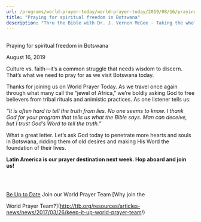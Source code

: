 ```yaml
---
url: /programs/world-prayer-today/world-prayer-today/2019/08/16/praying-for-spiritual-freedom-in-botswana
title: "Praying for spiritual freedom in Botswana"
description: "Thru the Bible with Dr. J. Vernon McGee - Taking the whole Word to the whole world"
---
```







## 
 Praying for spiritual freedom in Botswana


August 16, 2019




Culture vs. faith—it’s a common struggle that needs wisdom to discern. That’s what we need to pray for as we visit Botswana today.


Thanks for joining us on World Prayer Today. As we travel once again through what many call the “jewel of Africa,” we’re boldly asking God to free believers from tribal rituals and animistic practices. As one listener tells us:


*“It is often hard to tell the truth from lies. No one seems to know. I thank God for your program that tells us what the Bible says. Man can deceive, but I trust God’s Word to tell the truth.”*


What a great letter. Let’s ask God today to penetrate more hearts and souls in Botswana, ridding them of old desires and making His Word the foundation of their lives.


**Latin America is our prayer destination next week. Hop aboard and join us!**


 







## 




[Be Up to Date](http://feeds.feedburner.com/WorldPrayerToday "World Prayer Today RSS Feed")
Join our World Prayer Team
[Why join the  

World Prayer Team?](http://ttb.org/resources/articles-news/news/2017/03/26/keep-it-up-world-prayer-team!)




